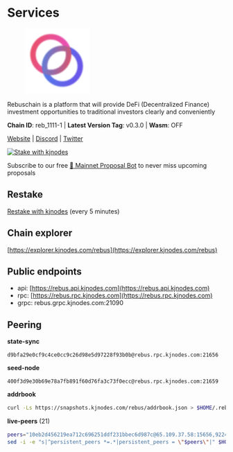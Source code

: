 # Services

<figure><img src="https://raw.githubusercontent.com/kj89/cosmos-images/main/logos/rebus.png" width="150" alt=""><figcaption></figcaption></figure>

Rebuschain is a platform that will provide DeFi (Decentralized Finance)  investment opportunities to traditional investors clearly and conveniently

**Chain ID**: reb_1111-1 | **Latest Version Tag**: v0.3.0 | **Wasm**: OFF

[Website](https://www.rebuschain.com) | [Discord](https://discord.gg/rebuschain) | [Twitter](https://twitter.com/RebusChain)

[![Stake with kjnodes](https://i.ibb.co/cr44Q8j/button-stake-with-kjnodes.png)](https://restake.app/rebus/rebusvaloper1vndzy8y55ylgpmmsc34uy8rm6kqlml6ffs9lrv)

Subscribe to our free [🤖 Mainnet Proposal Bot](https://t.me/kjnodes_proposal_bot) to never miss upcoming proposals

## Restake

[Restake with kjnodes](https://restake.app/rebus/rebusvaloper1vndzy8y55ylgpmmsc34uy8rm6kqlml6ffs9lrv) (every 5 minutes)
## Chain explorer
[https://explorer.kjnodes.com/rebus](https://explorer.kjnodes.com/rebus)

## Public endpoints

* api: [https://rebus.api.kjnodes.com](https://rebus.api.kjnodes.com)
* rpc: [https://rebus.rpc.kjnodes.com](https://rebus.rpc.kjnodes.com)
* grpc: rebus.grpc.kjnodes.com:21090

## Peering

**state-sync**

```text
d9bfa29e0cf9c4ce0cc9c26d98e5d97228f93b0b@rebus.rpc.kjnodes.com:21656
```

**seed-node**

```text
400f3d9e30b69e78a7fb891f60d76fa3c73f0ecc@rebus.rpc.kjnodes.com:21659
```

**addrbook**
```bash
curl -Ls https://snapshots.kjnodes.com/rebus/addrbook.json > $HOME/.rebusd/config/addrbook.json
```

**live-peers** (21)
```bash
peers="10eb2d456219ea712c696251ddf231bbec6d987c@65.109.37.58:15656,92245ff5c7a4b293d2f0c7f9afca0ddad2e0fb52@65.108.244.178:26656,87102b5dd22c1d17f97197c078f23726ae3c6214@91.157.60.253:26656,69e27ab9b46350654805df3ea8d9ac2f00af4e4c@38.242.244.85:26656,eeca453e3a1cf670c78e2255b8f0bd5a9443c30b@65.108.225.71:26656,05483a7ec0160b17de1ad8e7793c7502e70e5525@146.59.85.223:17256,b1b08fe470551dca6d6631fb1bfabb814f6c1aec@54.37.129.164:54556,34e3178b6e0f25451fd690c15fc199d5a9bdfb9b@15.204.197.11:26656,241c83e7a6ff769d66be0c4848db44cdcac8b4b0@192.99.62.83:26656,b570827e4397512e077028ea7121d3e19eb25bab@85.10.200.221:26656,e772ebf24c2fda82456812050fee31e19c9455fc@65.109.122.105:61456,ce38728ac38ebbb4a72d496d42f8e9030af441d7@162.19.137.25:26656,7ee74ea68e350fc5214657255cba5e339bb30c2a@138.201.127.91:26674,d3a8fdbe6776fc71998fa893abcd634461b52b19@65.109.92.241:40106,641b33b0e909630868133820605edf2b4ba4969a@65.109.49.109:26656,237bfc05da5f8cabee00f148995333f37186d232@164.68.121.101:26656,faf349e185255c4aa2786da4f8ac70ea13849db0@169.155.45.128:26656,bd5a6419c073d6cb97bddcfcfd2059bdec41e6a8@185.144.99.33:26656,ebc4d27be0c87f537b44250c2e22ad349dc59fb6@158.69.116.134:26656,6daeb8cfea285f561e167a0d94718b61e2cf7944@5.189.187.36:21656,d9bfa29e0cf9c4ce0cc9c26d98e5d97228f93b0b@65.109.88.38:21656"
sed -i -e "s|^persistent_peers *=.*|persistent_peers = \"$peers\"|" $HOME/.rebusd/config/config.toml
```

